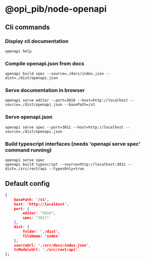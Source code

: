 # @opi_pib/node-openapi

## Cli commands

### Display cli documentation

```console
openapi help
```

### Compile openapi.json from docs

```console
openapi build spec --source=./docs/index.json --dist=./dist/openapi.json
```

### Serve documentation in browser

```console
openapi serve editor --port=3010 --host=http://localhost --source=./dist/openapi.json --basePath=/v1
```

### Serve openapi.json

```console
openapi serve spec --port=3011 --host=http://localhost --source=./dist/openapi.json
```

### Build typescript interfaces (needs 'openapi serve spec' command running)

```console
openapi serve spec
openapi build typescript --source=http://localhost:3011 --dist=./src/rest/api --typesOnly=true
```

## Default config

```json
{
	basePath: '/v1',
	host: 'http://localhost',
	port: {
		editor: '3010',
		spec: '3011'
	},
	dist: {
		folder: './dist',
		fileName: 'index'
	},
	sourceUrl: './src/docs/index.json',
	tsModelsUrl: './src/rest/api'
};
```
